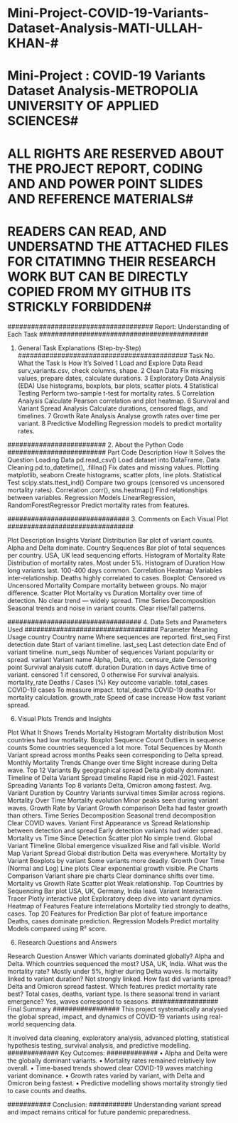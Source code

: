 # Mini-Project-COVID-19-Variants-Dataset-Analysis-MATI-ULLAH-KHAN-#
# Mini-Project :  COVID-19 Variants Dataset Analysis-METROPOLIA UNIVERSITY OF APPLIED SCIENCES#
# ALL RIGHTS ARE RESERVED ABOUT THE PROJECT REPORT, CODING AND AND POWER POINT SLIDES AND REFERENCE MATERIALS#
# READERS CAN READ, AND UNDERSATND THE ATTACHED FILES FOR CITATIMNG THEIR RESEARCH WORK BUT CAN BE DIRECTLY COPIED FROM MY GITHUB ITS STRICKLY FORBIDDEN#
#####################################
Report: Understanding of Each Task
###########################################
1. General Task Explanations (Step-by-Step)
###########################################
Task No.	What the Task Is	How It’s Solved
1	Load and Explore Data	Read surv_variants.csv, check columns, shape.
2	Clean Data	Fix missing values, prepare dates, calculate durations.
3	Exploratory Data Analysis (EDA)	Use histograms, boxplots, bar plots, scatter plots.
4	Statistical Testing	Perform two-sample t-test for mortality rates.
5	Correlation Analysis	Calculate Pearson correlation and plot heatmap.
6	Survival and Variant Spread Analysis	Calculate durations, censored flags, and timelines.
7	Growth Rate Analysis	Analyse growth rates over time per variant.
8	Predictive Modelling	Regression models to predict mortality rates.

#########################
2. About the Python Code 
#########################
Part	Code Description	How It Solves the Question
Loading Data	pd.read_csv()	Load dataset into DataFrame.
Data Cleaning	pd.to_datetime(), .fillna()	Fix dates and missing values.
Plotting	matplotlib, seaborn	Create histograms, scatter plots, line plots.
Statistical Test	scipy.stats.ttest_ind()	Compare two groups (censored vs uncensored mortality rates).
Correlation	.corr(), sns.heatmap()	Find relationships between variables.
Regression Models	LinearRegression, RandomForestRegressor	Predict mortality rates from features.

###############################
3. Comments on Each Visual Plot 
################################

Plot	Description	Insights
Variant Distribution	Bar plot of variant counts.	Alpha and Delta dominate.
Country Sequences	Bar plot of total sequences per country.	USA, UK lead sequencing efforts.
Histogram of Mortality Rate	Distribution of mortality rates.	Most under 5%.
Histogram of Duration	How long variants last.	100-400 days common.
Correlation Heatmap	Variables inter-relationship.	Deaths highly correlated to cases.
Boxplot: Censored vs Uncensored Mortality	Compare mortality between groups.	No major difference.
Scatter Plot Mortality vs Duration	Mortality over time of detection.	No clear trend — widely spread.
Time Series Decomposition	Seasonal trends and noise in variant counts.	Clear rise/fall patterns.

##################################
4. Data Sets and Parameters Used
##################################
Parameter	Meaning	Usage
country	Country name	Where sequences are reported.
first_seq	First detection date	Start of variant timeline.
last_seq	Last detection date	End of variant timeline.
num_seqs	Number of sequences	Variant popularity or spread.
variant	Variant name	Alpha, Delta, etc.
censure_date	Censoring point	Survival analysis cutoff.
duration	Duration in days	Active time of variant.
censored	1 if censored, 0 otherwise	For survival analysis.
mortality_rate	Deaths / Cases (%)	Key outcome variable.
total_cases	COVID-19 cases	To measure impact.
total_deaths	COVID-19 deaths	For mortality calculation.
growth_rate	Speed of case increase	How fast variant spread.

6. Visual Plots Trends and Insights 

Plot	What It Shows	Trends
Mortality Histogram	Mortality distribution	Most countries had low mortality.
Boxplot Sequence Count	Outliers in sequence counts	Some countries sequenced a lot more.
Total Sequences by Month	Variant spread across months	Peaks seen corresponding to Delta spread.
Monthly Mortality Trends	Change over time	Slight increase during Delta wave.
Top 12 Variants	By geographical spread	Delta globally dominant.
Timeline of Delta Variant	Spread timeline	Rapid rise in mid-2021.
Fastest Spreading Variants	Top 8 variants	Delta, Omicron among fastest.
Avg. Variant Duration by Country	Variants survival times	Similar across regions.
Mortality Over Time	Mortality evolution	Minor peaks seen during variant waves.
Growth Rate by Variant	Growth comparison	Delta had faster growth than others.
Time Series Decomposition	Seasonal trend decomposition	Clear COVID waves.
Variant First Appearance vs Spread	Relationship between detection and spread	Early detection variants had wider spread.
Mortality vs Time Since Detection	Scatter plot	No simple trend.
Global Variant Timeline	Global emergence visualized	Rise and fall visible.
World Map Variant Spread	Global distribution	Delta was everywhere.
Mortality by Variant	Boxplots by variant	Some variants more deadly.
Growth Over Time (Normal and Log)	Line plots	Clear exponential growth visible.
Pie Charts Comparison	Variant share pie charts	Clear dominance shifts over time.
Mortality vs Growth Rate	Scatter plot	Weak relationship.
Top Countries by Sequencing	Bar plot	USA, UK, Germany, India lead.
Variant Interactive Tracer	Plotly interactive plot	Exploratory deep dive into variant dynamics.
Heatmap of Features	Feature interrelations	Mortality tied strongly to deaths, cases.
Top 20 Features for Prediction	Bar plot of feature importance	Deaths, cases dominate prediction.
Regression Models	Predict mortality	Models compared using R² score.

6. Research Questions and Answers

Research Question	Answer
Which variants dominated globally?	Alpha and Delta.
Which countries sequenced the most?	USA, UK, India.
What was the mortality rate?	Mostly under 5%, higher during Delta waves.
Is mortality linked to variant duration?	Not strongly linked.
How fast did variants spread?	Delta and Omicron spread fastest.
Which features predict mortality rate best?	Total cases, deaths, variant type.
Is there seasonal trend in variant emergence?	Yes, waves correspond to seasons.
#################
  Final Summary
#################
This project systematically analysed the global spread, impact, and dynamics of COVID-19 variants using real-world sequencing data.

It involved data cleaning, exploratory analysis, advanced plotting, statistical hypothesis testing, survival analysis, and predictive modelling.
#############
Key Outcomes:
#############
•	Alpha and Delta were the globally dominant variants.
•	Mortality rates remained relatively low overall.
•	Time-based trends showed clear COVID-19 waves matching variant dominance.
•	Growth rates varied by variant, with Delta and Omicron being fastest.
•	Predictive modelling shows mortality strongly tied to case counts and deaths.

###########
Conclusion:
###########
Understanding variant spread and impact remains critical for future pandemic preparedness.

